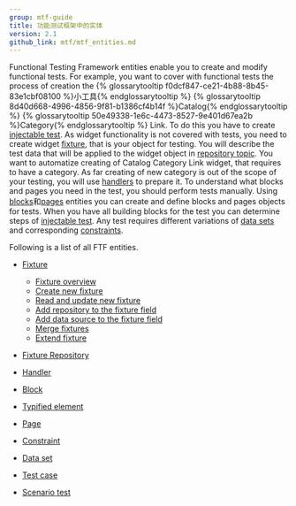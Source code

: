 ```yaml
---
group: mtf-guide
title: 功能测试框架中的实体
version: 2.1
github_link: mtf/mtf_entities.md
---
```

Functional Testing Framework entities enable you to create and modify functional tests. 
For example, you want to cover with functional tests the process of creation the {% glossarytooltip f0dcf847-ce21-4b88-8b45-83e1cbf08100 %}小工具{% endglossarytooltip %} {% glossarytooltip 8d40d668-4996-4856-9f81-b1386cf4b14f %}Catalog{% endglossarytooltip %} {% glossarytooltip 50e49338-1e6c-4473-8527-9e401d67ea2b %}Category{% endglossarytooltip %} Link.
To do this you have to create <a href="{{ page.baseurl }}/mtf/mtf_entities/mtf_testcase.html">injectable test</a>. As widget functionality is not covered with tests, you need to create widget <a href="{{ page.baseurl }}/mtf/mtf_entities/mtf_fixture.html">fixture</a>, that is your object for testing. You will describe the test data that will be applied to the widget object in <a href="{{ page.baseurl }}/mtf/mtf_entities/mtf_fixture-repo.html">repository topic</a>. You want to automatize creating of Catalog Category Link widget, that requires to have a category. As far creating of new category is out of the scope of your testing, you will use <a href="{{ page.baseurl }}/mtf/mtf_entities/mtf_handler.html">handlers</a> to prepare it. To understand what blocks and pages you need in the test, you should perform tests manually. Using <a href="{{ page.baseurl }}/mtf/mtf_entities/mtf_block.html">blocks</a>和<a href="{{ page.baseurl }}/mtf/mtf_entities/mtf_page.html">pages</a> entities you can create and define blocks and pages objects for tests. When you have all building blocks for the test you can determine steps of <a href="{{ page.baseurl }}/mtf/mtf_entities/mtf_testcase.html">injectable test</a>. Any test requires different variations of <a href="{{ page.baseurl }}/mtf/mtf_entities/mtf_dataset.html">data sets</a> and corresponding <a href="{{ page.baseurl }}/mtf/mtf_entities/mtf_constraint.html">constraints</a>. 

Following is a list of all FTF entities.

- <a href="{{ page.baseurl }}/mtf/mtf_entities/mtf_fixture.html">Fixture</a>
  - <a href="{{ page.baseurl }}/mtf/mtf_entities/mtf_fixture.html#mtf_fixture_overview">Fixture overview</a>
  - <a href="{{ page.baseurl }}/mtf/mtf_entities/mtf_fixture.html#mtf_fixture_create">Create new fixture</a>
  - <a href="{{ page.baseurl }}/mtf/mtf_entities/mtf_fixture.html#mtf_fixture_read">Read and update new fixture</a>
  - <a href="{{ page.baseurl }}/mtf/mtf_entities/mtf_fixture.html#mtf_fixture_repositoy">Add repository to the fixture field</a>
  - <a href="{{ page.baseurl }}/mtf/mtf_entities/mtf_fixture.html#mtf_fixture_source">Add data source to the fixture field</a>
  - <a href="{{ page.baseurl }}/mtf/mtf_entities/mtf_fixture.html#mtf_fixture_merge">Merge fixtures</a>
  - <a href="{{ page.baseurl }}/mtf/mtf_entities/mtf_fixture.html#mtf_fixture_extend">Extend fixture</a>
  
  
- <a href="{{ page.baseurl }}/mtf/mtf_entities/mtf_fixture-repo.html">Fixture Repository</a>

- <a href="{{ page.baseurl }}/mtf/mtf_entities/mtf_handler.html">Handler</a>

- <a href="{{ page.baseurl }}/mtf/mtf_entities/mtf_block.html">Block</a>

- <a href="{{ page.baseurl }}/mtf/mtf_entities/mtf_typified-element.html">Typified element</a>

- <a href="{{ page.baseurl }}/mtf/mtf_entities/mtf_page.html">Page</a>

- <a href="{{ page.baseurl }}/mtf/mtf_entities/mtf_constraint.html">Constraint</a>

- <a href="{{ page.baseurl }}/mtf/mtf_entities/mtf_dataset.html">Data set</a>

- <a href="{{ page.baseurl }}/mtf/mtf_entities/mtf_testcase.html">Test case</a>

- <a href="{{ page.baseurl }}/mtf/mtf_entities/mtf_scenariotest.html">Scenario test</a>


